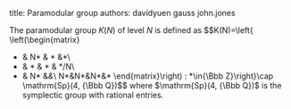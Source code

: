 title: Paramodular group
authors:
    davidyuen
    gauss
    john.jones

The paramodular group $K(N)$ of level $N$ is defined as 
$$K(N)=\left\{
\left(\begin{matrix}
 * & N* & * &*\\
* & * & * & */N\\
* & N* &*&*\\
N*&N*&N*&*
\end{matrix}\right)
:
*\in{\Bbb Z}\right\}\cap \mathrm{Sp}(4, {\Bbb Q})$$
where  $\mathrm{Sp}(4, {\Bbb Q})$ 
is the <a class="knowl-title" 
knowl="mf.siegel.group.symplectic">
symplectic group</a> with rational entries.
